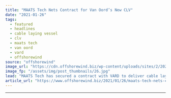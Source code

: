 ```yaml
---
title: "MAATS Tech Nets Contract for Van Oord’s New CLV"
date: "2021-01-26"
tags: 
  - featured
  - headlines
  - cable laying vessel
  - clv
  - maats tech
  - van oord
  - vard
  - offshorewind
source: "offshorewind"
image_url: "https://cdn.offshorewind.biz/wp-content/uploads/sites/2/2021/01/26122012/Van-Oord_CLV.jpg"
image_fp: "/assets/img/post_thumbnails/26.jpg"
lead: "MAATS Tech has secured a contract with VARD to deliver cable lay equipment for"
article_url: "https://www.offshorewind.biz/2021/01/26/maats-tech-nets-contract-for-van-oords-new-clv/"
---
```


---
